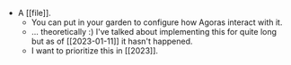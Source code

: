 - A [[file]].
  - You can put in your garden to configure how Agoras interact with it.
  - … theoretically :) I've talked about implementing this for quite long but as of [[2023-01-11]] it hasn't happened.
  - I want to prioritize this in [[2023]].

